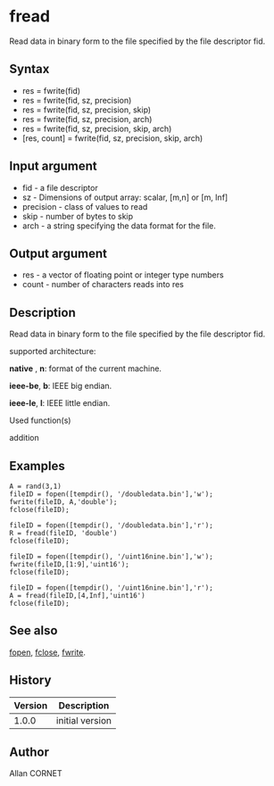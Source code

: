 

# fread

Read data in binary form to the file specified by the file descriptor fid.

## Syntax

- res = fwrite(fid)
- res = fwrite(fid, sz, precision)
- res = fwrite(fid, sz, precision, skip)
- res = fwrite(fid, sz, precision, arch)
- res = fwrite(fid, sz, precision, skip, arch)
- [res, count] = fwrite(fid, sz, precision, skip, arch)

## Input argument

 - fid - a file descriptor
 - sz - Dimensions of output array: scalar, [m,n] or [m, Inf]
 - precision - class of values to read
 - skip - number of bytes to skip
 - arch - a string specifying the data format for the file.

## Output argument

 - res - a vector of floating point or integer type numbers
 - count - number of characters reads into res

## Description


  <p>Read data in binary form to the file specified by the file descriptor fid.</p>
  <p>supported architecture:</p>
  <p><b>native</b> , <b>n</b>: format of the current machine.</p>
  <p><b>ieee-be</b>, <b>b</b>: IEEE big endian.</p>
  <p><b>ieee-le</b>, <b>l</b>: IEEE little endian.</p>


Used function(s)

addition

## Examples

```Nelson
A = rand(3,1)
fileID = fopen([tempdir(), '/doubledata.bin'],'w');
fwrite(fileID, A,'double');
fclose(fileID);

fileID = fopen([tempdir(), '/doubledata.bin'],'r');
R = fread(fileID, 'double')
fclose(fileID);
```
```Nelson
fileID = fopen([tempdir(), '/uint16nine.bin'],'w');
fwrite(fileID,[1:9],'uint16');
fclose(fileID);

fileID = fopen([tempdir(), '/uint16nine.bin'],'r');
A = fread(fileID,[4,Inf],'uint16')
fclose(fileID);
```

## See also

[fopen](fopen.md), [fclose](fclose.md), [fwrite](fwrite.md).
## History

|Version|Description|
|------|------|
|1.0.0|initial version|


## Author

Allan CORNET



